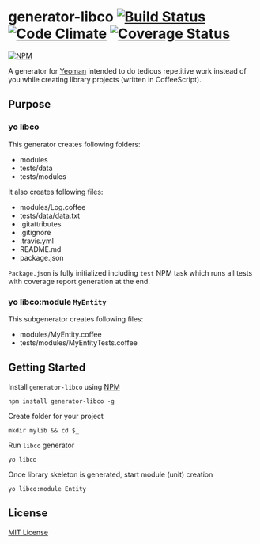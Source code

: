 # generator-libco [![Build Status](https://secure.travis-ci.org/titarenko/generator-libco.png?branch=master)](https://travis-ci.org/titarenko/generator-libco) [![Code Climate](https://codeclimate.com/github/titarenko/generator-libco.png)](https://codeclimate.com/github/titarenko/generator-libco) [![Coverage Status](https://coveralls.io/repos/titarenko/generator-libco/badge.png)](https://coveralls.io/r/titarenko/generator-libco)

[![NPM](https://nodei.co/npm/generator-libco.png?downloads=true&stars=true)](https://nodei.co/npm/generator-libco/)

A generator for [Yeoman](http://yeoman.io) intended to do tedious repetitive work instead of you while creating library projects (written in CoffeeScript).

## Purpose

### yo libco

This generator creates following folders:

* modules
* tests/data
* tests/modules

It also creates following files:

* modules/Log.coffee
* tests/data/data.txt
* .gitattributes
* .gitignore
* .travis.yml
* README.md
* package.json 

`Package.json` is fully initialized including `test` NPM task which runs all tests with coverage report generation at the end.

### yo libco:module `MyEntity`

This subgenerator creates following files:

* modules/MyEntity.coffee
* tests/modules/MyEntityTests.coffee

## Getting Started

Install `generator-libco` using [NPM](http://npmjs.org)
```
npm install generator-libco -g
```

Create folder for your project
```
mkdir mylib && cd $_
```

Run `libco` generator
```
yo libco
```

Once library skeleton is generated, start module (unit) creation
```
yo libco:module Entity
```

## License

[MIT License](http://en.wikipedia.org/wiki/MIT_License)
